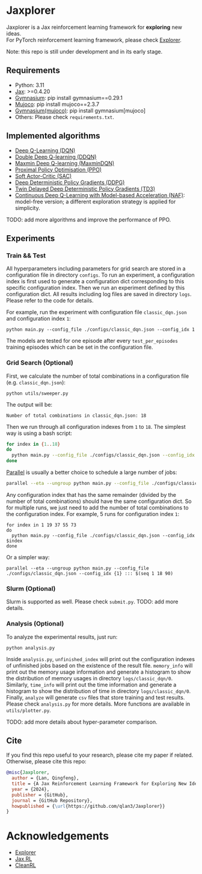 # Jaxplorer

Jaxplorer is a Jax reinforcement learning framework for **exploring** new ideas.  
For PyTorch reinforcement learning framework, please check [Explorer](https://github.com/qlan3/Explorer).

Note: this repo is still under development and in its early stage.

## Requirements

- Python: 3.11
- [Jax](https://jax.readthedocs.io/en/latest/installation.html): >=0.4.20
- [Gymnasium](https://github.com/Farama-Foundation/Gymnasium): pip install gymnasium==0.29.1
- [Mujoco](https://github.com/google-deepmind/mujoco): pip install mujoco==2.3.7
- [Gymnasium(mujoco)](https://gymnasium.farama.org/environments/mujoco/): pip install gymnasium[mujoco]
- Others: Please check `requirements.txt`.


## Implemented algorithms

- [Deep Q-Learning (DQN)](https://users.cs.duke.edu/~pdinesh/sources/MnihEtAlHassibis15NatureControlDeepRL.pdf)
- [Double Deep Q-learning (DDQN)](https://arxiv.org/pdf/1509.06461.pdf)
- [Maxmin Deep Q-learning (MaxminDQN)](https://arxiv.org/pdf/2002.06487.pdf)
- [Proximal Policy Optimisation (PPO)](https://arxiv.org/pdf/1707.06347.pdf)
- [Soft Actor-Critic (SAC)](https://arxiv.org/pdf/1812.05905.pdf)
- [Deep Deterministic Policy Gradients (DDPG)](https://arxiv.org/pdf/1509.02971.pdf)
- [Twin Delayed Deep Deterministic Policy Gradients (TD3)](https://arxiv.org/pdf/1802.09477.pdf)
- [Continuous Deep Q-Learning with Model-based Acceleration (NAF)](https://arxiv.org/pdf/1603.00748.pdf): model-free version; a different exploration strategy is applied for simplicity.

TODO: add more algorithms and improve the performance of PPO.

## Experiments

### Train && Test

All hyperparameters including parameters for grid search are stored in a configuration file in directory `configs`. To run an experiment, a configuration index is first used to generate a configuration dict corresponding to this specific configuration index. Then we run an experiment defined by this configuration dict. All results including log files are saved in directory `logs`. Please refer to the code for details.

For example, run the experiment with configuration file `classic_dqn.json` and configuration index `1`:

```python main.py --config_file ./configs/classic_dqn.json --config_idx 1```

The models are tested for one episode after every `test_per_episodes` training episodes which can be set in the configuration file.


### Grid Search (Optional)

First, we calculate the number of total combinations in a configuration file (e.g. `classic_dqn.json`):

`python utils/sweeper.py`

The output will be:

`Number of total combinations in classic_dqn.json: 18`

Then we run through all configuration indexes from `1` to `18`. The simplest way is using a bash script:

``` bash
for index in {1..18}
do
  python main.py --config_file ./configs/classic_dqn.json --config_idx $index
done
```

[Parallel](https://www.gnu.org/software/parallel/) is usually a better choice to schedule a large number of jobs:

``` bash
parallel --eta --ungroup python main.py --config_file ./configs/classic_dqn.json --config_idx {1} ::: $(seq 1 18)
```

Any configuration index that has the same remainder (divided by the number of total combinations) should have the same configuration dict. So for multiple runs, we just need to add the number of total combinations to the configuration index. For example, 5 runs for configuration index `1`:

```
for index in 1 19 37 55 73
do
  python main.py --config_file ./configs/classic_dqn.json --config_idx $index
done
```

Or a simpler way:
```
parallel --eta --ungroup python main.py --config_file ./configs/classic_dqn.json --config_idx {1} ::: $(seq 1 18 90)
```

### Slurm (Optional)

Slurm is supported as well. Please check `submit.py`.
TODO: add more details.


### Analysis (Optional)

To analyze the experimental results, just run:

`python analysis.py`

Inside `analysis.py`, `unfinished_index` will print out the configuration indexes of unfinished jobs based on the existence of the result file. `memory_info` will print out the memory usage information and generate a histogram to show the distribution of memory usages in directory `logs/classic_dqn/0`. Similarly, `time_info` will print out the time information and generate a histogram to show the distribution of time in directory `logs/classic_dqn/0`. Finally, `analyze` will generate `csv` files that store training and test results. Please check `analysis.py` for more details. More functions are available in `utils/plotter.py`.

TODO: add more details about hyper-parameter comparison.


## Cite

If you find this repo useful to your research, please cite my paper if related. Otherwise, please cite this repo:

~~~bibtex
@misc{Jaxplorer,
  author = {Lan, Qingfeng},
  title = {A Jax Reinforcement Learning Framework for Exploring New Ideas},
  year = {2024},
  publisher = {GitHub},
  journal = {GitHub Repository},
  howpublished = {\url{https://github.com/qlan3/Jaxplorer}}
}
~~~

# Acknowledgements

- [Explorer](https://github.com/qlan3/Explorer)
- [Jax RL](https://github.com/ikostrikov/jaxrl)
- [CleanRL](https://github.com/vwxyzjn/cleanrl)